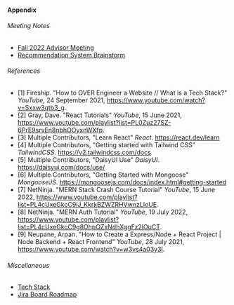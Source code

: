 #### Appendix

###### Meeting Notes
- [Fall 2022 Advisor Meeting](https://docs.google.com/document/d/1dSCal8H6TMQH8ziorRNn_eJoZhDyOdDmzKdW6eNA4DM/edit?usp=sharing)
- [Recommendation System Brainstorm](https://docs.google.com/document/d/16Fu6RqDNMZALNlokqBvSWGxBbiEty-eerq5Wq7a7fK0/edit?usp=sharing)

###### References
- [1] Fireship. "How to OVER Engineer a Website // What is a Tech Stack?" *YouTube*, 24 September 2021, https://www.youtube.com/watch?v=Sxxw3qtb3_g.
- [2] Gray, Dave. "React Tutorials" *YouTube*, 15 June 2021, https://www.youtube.com/playlist?list=PL0Zuz27SZ-6PrE9srvEn8nbhOOyxnWXfp.
- [3] Multiple Contributors, "Learn React" *React*. https://react.dev/learn
- [4] Multiple Contributors, "Getting started with Tailwind CSS" *TailwindCSS*. https://v2.tailwindcss.com/docs
- [5] Multiple Contributors, "DaisyUI Use" *DaisyUI*. https://daisyui.com/docs/use/
- [6] Multiple Contributors, "Getting Started with Mongoose" *MongooseJS*. https://mongoosejs.com/docs/index.html#getting-started
- [7] NetNinja. "MERN Stack Crash Course Tutorial" *YouTube*, 15 June 2022, https://www.youtube.com/playlist?list=PL4cUxeGkcC9iJ_KkrkBZWZRHVwnzLIoUE.
- [8] NetNinja. "MERN Auth Tutorial" *YouTube*, 19 July 2022, https://www.youtube.com/playlist?list=PL4cUxeGkcC9g8OhpOZxNdhXggFz2lOuCT.
- [9] Neupane, Arpan. "How to Create a Express/Node + React Project | Node Backend + React Frontend" *YouTube*, 28 July 2021, https://www.youtube.com/watch?v=w3vs4a03y3I.


###### Miscellaneous
- [Tech Stack](https://docs.google.com/document/d/1JaQDr4UgHz9q5IQaegGq1AUpQyJxUIou6ZjgDpYPHiQ/edit?usp=sharing)
- [Jira Board Roadmap](https://github.com/davidcao1337/senior-design/blob/main/assignments/jira-roadmap.png)
